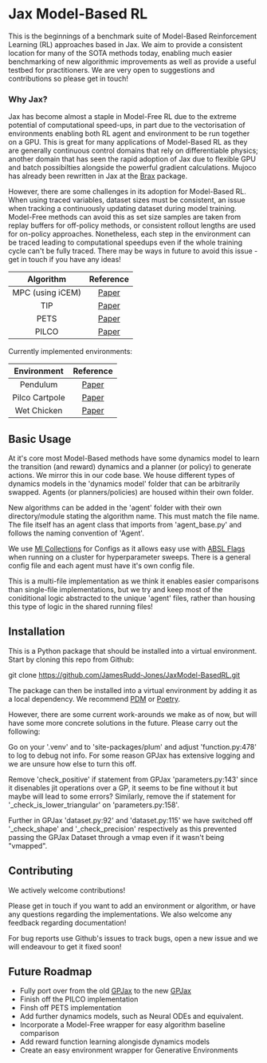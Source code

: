 # Jax Model-Based RL 

This is the beginnings of a benchmark suite of Model-Based Reinforcement Learning (RL) approaches based in Jax. 
We aim to provide a consistent location for many of the SOTA methods today, enabling much easier benchmarking of new algorithmic improvements as well as provide a useful testbed for practitioners.
We are very open to suggestions and contributions so please get in touch!


### Why Jax?

Jax has become almost a staple in Model-Free RL due to the extreme potential of computational speed-ups, in part due to the vectorisation of environments enabling both RL agent and environment to be run together on a GPU. This is great for many applications of Model-Based RL as they are generally continuous control domains that rely on differentiable physics; another domain that has seen the rapid adoption of Jax due to flexible GPU and batch possibilties alongside the powerful gradient calculations. Mujoco has already been rewritten in Jax at the [Brax](https://github.com/google/brax) package.

However, there are some challenges in its adoption for Model-Based RL. When using traced variables, dataset sizes must be consistent, an issue when tracking a continuously updating dataset during model training. Model-Free methods can avoid this as set size samples are taken from replay buffers for off-policy methods, or consistent rollout lengths are used for on-policy approaches. Nonetheless, each step in the environment can be traced leading to computational speedups even if the whole training cycle can't be fully traced. There may be ways in future to avoid this issue - get in touch if you have any ideas! 

|    Algorithm     |                                                         Reference                                                         |
|:----------------:|:-------------------------------------------------------------------------------------------------------------------------:|
| MPC (using iCEM) |                           [Paper](https://proceedings.mlr.press/v155/pinneri21a/pinneri21a.pdf)                           |
|       TIP        | [Paper](https://proceedings.neurips.cc/paper_files/paper/2022/file/b90cb10d4dae058dd167388e76168c1b-Paper-Conference.pdf) |
|       PETS       |      [Paper](https://proceedings.neurips.cc/paper_files/paper/2018/file/3de568f8597b94bda53149c7d7f5958c-Paper.pdf)       |
|      PILCO       |                [Paper](https://aiweb.cs.washington.edu/research/projects/aiweb/media/papers/tmpZj4RyS.pdf)                |

Currently implemented environments:

|  Environment   |                                                         Reference                                                         |
|:--------------:|:-------------------------------------------------------------------------------------------------------------------------:|
|    Pendulum    | [Paper](https://proceedings.neurips.cc/paper_files/paper/2022/file/b90cb10d4dae058dd167388e76168c1b-Paper-Conference.pdf) |
| Pilco Cartpole |                [Paper](https://aiweb.cs.washington.edu/research/projects/aiweb/media/papers/tmpZj4RyS.pdf)                |
|  Wet Chicken   |      [Paper](https://arxiv.org/pdf/1907.04902)       |



## Basic Usage

At it's core most Model-Based methods have some dynamics model to learn the transition (and reward) dynamics and a planner (or policy) to generate actions. We mirror this in our code base. We house different types of dynamics models in the 'dynamics model' folder that can be arbitrarily swapped. Agents (or planners/policies) are housed within their own folder.

New algorithms can be added in the 'agent' folder with their own directory/module stating the algorithm name. This must match the file name. The file itself has an agent class that imports from 'agent_base.py' and follows the naming convention of '<Algorithm Name>Agent'.

We use [Ml Collections](https://github.com/google/ml_collections) for Configs as it allows easy use with [ABSL Flags](https://github.com/abseil/abseil-py) when running on a cluster for hyperparameter sweeps. There is a general config file and each agent must have it's own config file.

This is a multi-file implementation as we think it enables easier comparisons than single-file implementations, but we try and keep most of the coniditional logic abstracted to the unique 'agent' files, rather than housing this type of logic in the shared running files!

## Installation

This is a Python package that should be installed into a virtual environment. Start by cloning this repo from Github:

git clone https://github.com/JamesRudd-Jones/JaxModel-BasedRL.git

The package can then be installed into a virtual environment by adding it as a local dependency. We recommend [PDM](https://pdm-project.org/en/latest/) or [Poetry](https://python-poetry.org/).

However, there are some current work-arounds we make as of now, but will have some more concrete solutions in the future. Please carry out the following:

Go on your '.venv' and to 'site-packages/plum' and adjust 'function.py:478' to log to debug not info.
For some reason GPJax has extensive logging and we are unsure how else to turn this off. 

Remove 'check_positive' if statement from GPJax 'parameters.py:143' since it disenables jit operations over a GP, it seems to be fine without it but maybe will lead to some errors?
Similarly, remove the if statement for  '_check_is_lower_triangular' on 'parameters.py:158'.

Further in GPJax 'dataset.py:92' and 'dataset.py:115' we have switched off '_check_shape' and '_check_precision' respectively as this prevented passing the GPJax Dataset through a vmap even if it wasn't being "vmapped".

## Contributing

We actively welcome contributions!

Please get in touch if you want to add an environment or algorithm, or have any questions regarding the implementations.
We also welcome any feedback regarding documentation!

For bug reports use Github's issues to track bugs, open a new issue and we will endeavour to get it fixed soon! 


## Future Roadmap

- Fully port over from the old [GPJax](https://github.com/aidanscannell/GPJax) to the new [GPJax](https://github.com/JaxGaussianProcesses/GPJax)
- Finish off the PILCO implementation
- Finsh off PETS implementation
- Add further dynamics models, such as Neural ODEs and equivalent.
- Incorporate a Model-Free wrapper for easy algorithm baseline comparison
- Add reward function learning alongisde dynamics models
- Create an easy environment wrapper for Generative Environments
